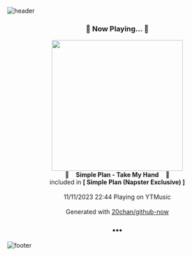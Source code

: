 ![header](https://capsule-render.vercel.app/api?type=wave&height=170&section=header&fontColor=090707&fontAlignX=45&fontAlignY=65&fontSize=100)

<h3 align="center">🎵 Now Playing... 🎵</h3>
<p align="center">
  <a href="https://music.youtube.com/watch?v=ztBcsIRYhdQ">
    <img width="300" src="https://lh3.googleusercontent.com/MK29ykGYd_ZvJ_tiEQIHCoh621o8jbb6uJl7paNnl8pZqPAQ_imvsWfNLjEBKst813odaMl34YhyM93a">
  </a>
  <br>
  🎵&nbsp&nbsp&nbsp <b>Simple Plan - Take My Hand</b> &nbsp&nbsp&nbsp🎵
  <br>
  included in <b>[ Simple Plan (Napster Exclusive) ]</b>
  
  <br />
  <br />
  11/11/2023 22:44 Playing on YTMusic
  <br />
  <br />
  Generated with <a href="https://github.com/20chan/github-now">20chan/github-now</a>
</p>

<h3 align="center">•••</h3>

![footer](https://capsule-render.vercel.app/api?type=wave&height=150&section=footer)
